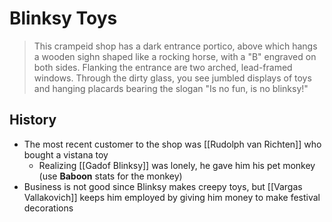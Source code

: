 # Blinksy Toys

> This crampeid shop has a dark entrance portico, above which hangs a wooden sighn shaped like a rocking horse, with a "B" engraved on both sides. Flanking the entrance are two arched, lead-framed windows. Through the dirty glass, you see jumbled displays of toys and hanging placards bearing the slogan "Is no fun, is no blinksy!"

## History
* The most recent customer to the shop was [[Rudolph van Richten]] who bought a vistana toy
  * Realizing [[Gadof Blinksy]] was lonely, he gave him his pet monkey (use **Baboon** stats for the monkey)
* Business is not good since Blinksy makes creepy toys, but [[Vargas Vallakovich]] keeps him employed by giving him money to make festival decorations